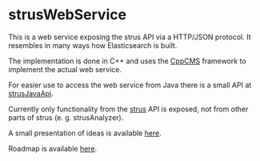 # strusWebService

This is a web service exposing the strus API via a HTTP/JSON protocol.
It resembles in many ways how Elasticsearch is built.

The implementation is done in C++ and uses the
[CppCMS](http://cppcms.com/wikipp/en/page/main) 
framework to implement the actual web service.

For easier use to access the web service from Java
there is a small API at [strusJavaApi](https://github.com/Eurospider/strusJavaApi).

Currently only functionality from the [strus](https://github.com/patrickfrey/strus) API
is exposed, not from other parts of strus (e. g. strusAnalyzer).

A small presentation of ideas is available
[here](http://www.andreasbaumann.cc/presentations/struswebservice.html).

Roadmap is available [here](strusWebService/blob/master/ROADMAP.md).
